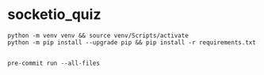 # socketio_quiz


    python -m venv venv && source venv/Scripts/activate
    python -m pip install --upgrade pip && pip install -r requirements.txt


    pre-commit run --all-files
